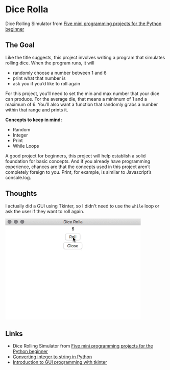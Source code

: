 
# Dice Rolla
Dice Rolling Simulator from [Five mini programming projects for the Python beginner](https://knightlab.northwestern.edu/2014/06/05/five-mini-programming-projects-for-the-python-beginner/)

## The Goal
Like the title suggests, this project involves writing a program that simulates rolling dice. When the program runs, it will
- randomly choose a number between 1 and 6
- print what that number is
- ask you if you’d like to roll again

For this project, you’ll need to set the min and max number that your dice can produce. For the average die, that means a minimum of 1 and a maximum of 6. You’ll also want a function that randomly grabs a number within that range and prints it.

**Concepts to keep in mind:**
- Random
- Integer
- Print
- While Loops



A good project for beginners, this project will help establish a solid foundation for basic concepts. And if you already have programming experience, chances are that the concepts used in this project aren’t completely foreign to you. Print, for example, is similar to Javascript’s console.log.

## Thoughts
I actually did a GUI using Tkinter, so I didn't need to use the `while` loop or ask the user if they want to roll again.

![DiceRolla gif](res/DiceRolla.gif)


## Links
- Dice Rolling Simulator from [Five mini programming projects for the Python beginner](https://knightlab.northwestern.edu/2014/06/05/five-mini-programming-projects-for-the-python-beginner/)
- [Converting integer to string in Python](https://stackoverflow.com/questions/961632/converting-integer-to-string-in-python)
- [Introduction to GUI programming with tkinter](http://python-textbok.readthedocs.io/en/1.0/Introduction_to_GUI_Programming.html)
